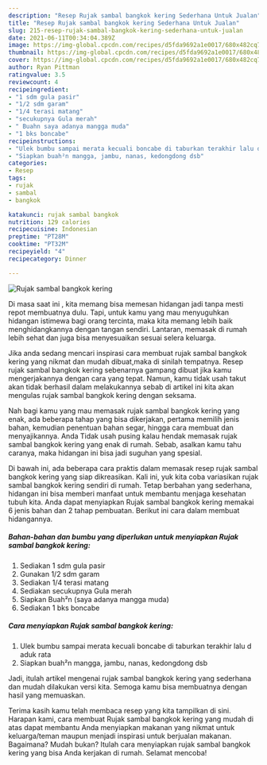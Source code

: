 ```yaml
---
description: "Resep Rujak sambal bangkok kering Sederhana Untuk Jualan"
title: "Resep Rujak sambal bangkok kering Sederhana Untuk Jualan"
slug: 215-resep-rujak-sambal-bangkok-kering-sederhana-untuk-jualan
date: 2021-06-11T00:34:04.389Z
image: https://img-global.cpcdn.com/recipes/d5fda9692a1e0017/680x482cq70/rujak-sambal-bangkok-kering-foto-resep-utama.jpg
thumbnail: https://img-global.cpcdn.com/recipes/d5fda9692a1e0017/680x482cq70/rujak-sambal-bangkok-kering-foto-resep-utama.jpg
cover: https://img-global.cpcdn.com/recipes/d5fda9692a1e0017/680x482cq70/rujak-sambal-bangkok-kering-foto-resep-utama.jpg
author: Ryan Pittman
ratingvalue: 3.5
reviewcount: 4
recipeingredient:
- "1 sdm gula pasir"
- "1/2 sdm garam"
- "1/4 terasi matang"
- "secukupnya Gula merah"
- " Buahn saya adanya mangga muda"
- "1 bks boncabe"
recipeinstructions:
- "Ulek bumbu sampai merata kecuali boncabe di taburkan terakhir lalu d aduk rata"
- "Siapkan buah²n mangga, jambu, nanas, kedongdong dsb"
categories:
- Resep
tags:
- rujak
- sambal
- bangkok

katakunci: rujak sambal bangkok 
nutrition: 129 calories
recipecuisine: Indonesian
preptime: "PT28M"
cooktime: "PT32M"
recipeyield: "4"
recipecategory: Dinner

---
```



![Rujak sambal bangkok kering](https://img-global.cpcdn.com/recipes/d5fda9692a1e0017/680x482cq70/rujak-sambal-bangkok-kering-foto-resep-utama.jpg)

Di masa  saat ini , kita memang bisa memesan hidangan jadi tanpa mesti repot membuatnya dulu. Tapi, untuk kamu yang mau menyuguhkan hidangan istimewa bagi orang tercinta, maka kita memang lebih baik menghidangkannya dengan tangan sendiri. Lantaran, memasak di rumah lebih sehat dan juga bisa menyesuaikan sesuai selera keluarga.

Jika anda sedang mencari inspirasi cara membuat rujak sambal bangkok kering yang nikmat dan mudah dibuat,maka di sinilah tempatnya. Resep rujak sambal bangkok kering  sebenarnya gampang dibuat jika kamu mengerjakannya dengan cara yang tepat. Namun, kamu tidak usah takut akan tidak berhasil dalam melakukannya 
sebab di artikel ini kita akan mengulas rujak sambal bangkok kering dengan seksama.  



Nah bagi kamu yang mau memasak rujak sambal bangkok kering yang enak, ada beberapa tahap yang bisa dikerjakan, pertama memilih jenis bahan, kemudian penentuan bahan segar, hingga cara membuat dan menyajikannya. Anda Tidak usah pusing kalau hendak memasak rujak sambal bangkok kering yang enak di rumah. Sebab, asalkan kamu  tahu caranya, maka hidangan ini bisa jadi suguhan yang spesial.

Di bawah ini, ada beberapa cara praktis  dalam memasak resep rujak sambal bangkok kering yang siap dikreasikan. Kali ini, yuk kita coba variasikan rujak sambal bangkok kering sendiri di rumah. Tetap berbahan yang sederhana, hidangan ini bisa memberi manfaat untuk membantu menjaga kesehatan tubuh kita. Anda dapat menyiapkan Rujak sambal bangkok kering memakai 6 jenis bahan dan 2 tahap pembuatan. Berikut ini cara dalam membuat hidangannya.

<!--inarticleads1-->

##### Bahan-bahan dan bumbu yang diperlukan untuk menyiapkan Rujak sambal bangkok kering:

1. Sediakan 1 sdm gula pasir
1. Gunakan 1/2 sdm garam
1. Sediakan 1/4 terasi matang
1. Sediakan secukupnya Gula merah
1. Siapkan  Buah²n (saya adanya mangga muda)
1. Sediakan 1 bks boncabe




<!--inarticleads2-->

##### Cara menyiapkan Rujak sambal bangkok kering:

1. Ulek bumbu sampai merata kecuali boncabe di taburkan terakhir lalu d aduk rata
1. Siapkan buah²n mangga, jambu, nanas, kedongdong dsb




Jadi, itulah artikel mengenai  rujak sambal bangkok kering  yang sederhana dan mudah dilakukan versi kita. Semoga kamu bisa membuatnya dengan hasil yang memuaskan. 

Terima kasih kamu telah membaca resep yang kita tampilkan di sini. Harapan kami, cara membuat  Rujak sambal bangkok kering yang mudah di atas dapat membantu Anda menyiapkan makanan yang nikmat untuk keluarga/teman maupun menjadi inspirasi untuk berjualan makanan. Bagaimana? Mudah bukan? Itulah cara menyiapkan rujak sambal bangkok kering yang bisa Anda kerjakan di rumah. Selamat mencoba!

